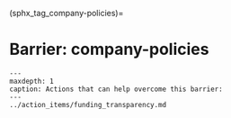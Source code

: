 (sphx_tag_company-policies)=
# Barrier: company-policies

```{toctree}
---
maxdepth: 1
caption: Actions that can help overcome this barrier:
---
../action_items/funding_transparency.md
```
